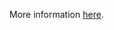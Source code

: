 More information [here](https://docs.bridgecrew.io/docs/ensure-that-postgresql-server-disables-public-network-access).

